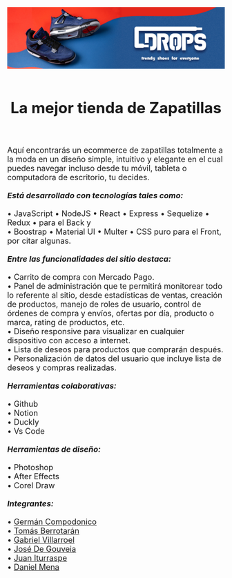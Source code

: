 <div 
style="width: 100%; 
        display: flex; 
        flex-direction: column; 
        align-items: center; 
        justify-content: center">
    <img style="width: 100%" src="./api/assets/head.jpg" alt="">
    <h2 style="font-size: 2.5em; padding: 20px 0">La mejor tienda de Zapatillas</h2>
</div>

<div>
    <p style="font-size:18px">
        Aquí encontrarás un ecommerce de zapatillas totalmente a la moda en un diseño simple, intuitivo y elegante en el cual puedes navegar incluso desde tu móvil, tableta o computadora de escritorio, tu decides.
        <br /><br/>
        <i><strong>Está desarrollado con tecnologías tales como:</strong></i><br/><br/>
        • JavaScript • NodeJS • React • Express • Sequelize • Redux •  para el Back y <br/>
        • Boostrap • Material UI • Multer • CSS puro para el Front, por citar algunas.
        <br /><br/>
        <i><strong>Entre las funcionalidades del sitio destaca:</strong></i><br/><br/>
        • Carrito de compra con Mercado Pago.<br/>
        • Panel de administración que te permitirá monitorear todo lo referente al sitio, desde estadísticas de ventas, creación de productos, manejo de roles de usuario, control de órdenes de compra y envíos, ofertas por día, producto o marca, rating de productos, etc.<br/>
        • Diseño responsive para visualizar en cualquier dispositivo con acceso a internet.<br/>
        • Lista de deseos para productos que comprarán después.<br/>
        • Personalización de datos del usuario que incluye lista de deseos y compras realizadas.
        <br /><br/>
        <i><strong>Herramientas colaborativas:</strong></i><br/><br/>
        • Github<br/>
        • Notion<br/>
        • Duckly<br/>
        • Vs Code<br/><br/>
        <i><strong>Herramientas de diseño:</strong></i><br/><br/>
        • Photoshop<br/>
        • After Effects<br/>
        • Corel Draw<br/><br/>
        <i><strong>Integrantes:</strong></i><br/><br/>
        • <a style="text-decoration: none, color: black" href="https://www.linkedin.com/in/german-campodonico-/">Germán Compodonico</a><br/>
        • <a style="text-decoration: none, color: black" href="https://www.linkedin.com/in/tom%C3%A1s-berrotar%C3%A1n-dev/">Tomás Berrotarán</a><br/>
        • <a style="text-decoration: none, color: black" href="https://www.linkedin.com/in/gabriel-villarroel/">Gabriel Villarroel</a><br/>
        • <a style="text-decoration: none, color: black" href="https://www.linkedin.com/in/jos%C3%A9degouveia/">José De Gouveia</a><br/>
        • <a style="text-decoration: none, color: black" href="https://www.linkedin.com/in/juan-iturraspe-dev/">Juan Iturraspe</a><br/>
        • <a style="text-decoration: none, color: black" href="https://www.linkedin.com/in/daniel-full-stack/">Daniel Mena</a>
    </p>
</div>